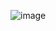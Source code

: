![image](https://github.com/Abiji-2020/Leetcode-2024/assets/145255212/04af0ef0-6028-4a3b-9afc-a4c971d83197)

